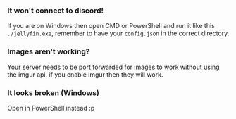 ### It won't connect to discord!
If you are on Windows then open CMD or PowerShell and run it like this `./jellyfin.exe`, remember to have your `config.json` in the correct directory.

### Images aren't working?
Your server needs to be port forwarded for images to work without using the imgur api, if you enable imgur then they will work.

### It looks broken (Windows)
Open in PowerShell instead
:p
